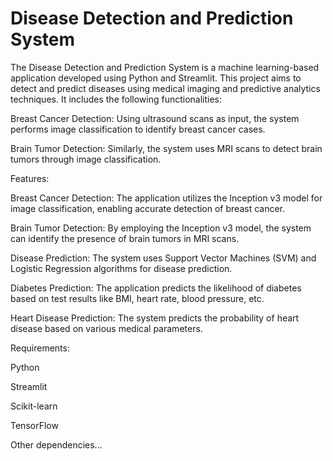 # Disease Detection and Prediction System
The Disease Detection and Prediction System is a machine learning-based application developed using Python and Streamlit. This project aims to detect and predict diseases using medical imaging and predictive analytics techniques. It includes the following functionalities:

Breast Cancer Detection: Using ultrasound scans as input, the system performs image classification to identify breast cancer cases.

Brain Tumor Detection: Similarly, the system uses MRI scans to detect brain tumors through image classification.

Features:

Breast Cancer Detection: The application utilizes the Inception v3 model for image classification, enabling accurate detection of breast cancer.

Brain Tumor Detection: By employing the Inception v3 model, the system can identify the presence of brain tumors in MRI scans.

Disease Prediction: The system uses Support Vector Machines (SVM) and Logistic Regression algorithms for disease prediction.

Diabetes Prediction: The application predicts the likelihood of diabetes based on test results like BMI, heart rate, blood pressure, etc.

Heart Disease Prediction: The system predicts the probability of heart disease based on various medical parameters.

Requirements:

Python 

Streamlit 

Scikit-learn 

TensorFlow 

Other dependencies...







